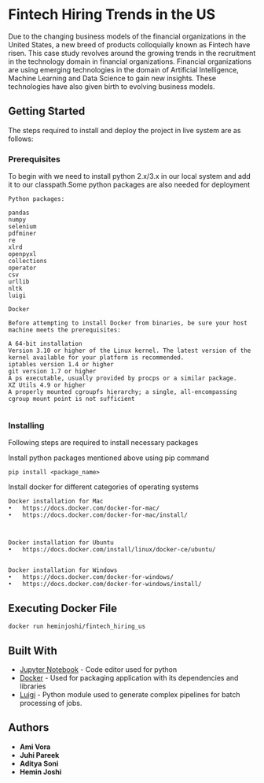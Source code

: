 # Fintech Hiring Trends in the US

Due to the changing business models of the financial organizations in the United States, a new breed of products colloquially known as Fintech have risen. This case study revolves around the growing trends in the recruitment in the technology domain in financial organizations. Financial organizations are using emerging technologies in the domain of Artificial Intelligence, Machine Learning and Data Science to gain new insights. These technologies have also given birth to evolving business models.

## Getting Started

The steps required to install and deploy the project in live system are as follows:

### Prerequisites

To begin with we need to install python 2.x/3.x in our local system and add it to our classpath.Some python packages are also needed for deployment

```
Python packages:

pandas
numpy
selenium
pdfminer
re
xlrd
openpyxl
collections
operator
csv
urllib
nltk
luigi

```

```
Docker

Before attempting to install Docker from binaries, be sure your host machine meets the prerequisites:

A 64-bit installation
Version 3.10 or higher of the Linux kernel. The latest version of the kernel available for your platform is recommended.
iptables version 1.4 or higher
git version 1.7 or higher
A ps executable, usually provided by procps or a similar package.
XZ Utils 4.9 or higher
A properly mounted cgroupfs hierarchy; a single, all-encompassing cgroup mount point is not sufficient


```

### Installing

Following steps are required to install necessary packages

Install python packages mentioned above using pip command

```
pip install <package_name>
```

Install docker for different categories of operating systems

```
Docker installation for Mac
•	https://docs.docker.com/docker-for-mac/
•	https://docs.docker.com/docker-for-mac/install/



Docker installation for Ubuntu
•	https://docs.docker.com/install/linux/docker-ce/ubuntu/


Docker installation for Windows
•	https://docs.docker.com/docker-for-windows/
•	https://docs.docker.com/docker-for-windows/install/

```

## Executing  Docker File

```
docker run heminjoshi/fintech_hiring_us
```


## Built With

* [Jupyter Notebook](https://jupyter-notebook.readthedocs.io/en/stable/) - Code editor used for python
* [Docker](https://docs.docker.com/) - Used for packaging application  with its dependencies and libraries
* [Luigi](https://luigi.readthedocs.io/en/stable/) - Python module used to generate complex pipelines for batch processing of jobs.

## Authors

* **Ami Vora** 
* **Juhi Pareek** 
* **Aditya Soni** 
* **Hemin Joshi** 
